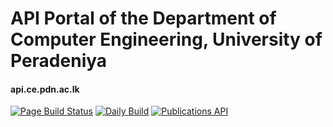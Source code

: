 
# API Portal of the Department of Computer Engineering, University of Peradeniya
#### api.ce.pdn.ac.lk

[![Page Build Status](https://github.com/cepdnaclk/api.ce.pdn.ac.lk/actions/workflows/pages/pages-build-deployment/badge.svg)](https://github.com/cepdnaclk/api.ce.pdn.ac.lk/actions/workflows/pages/pages-build-deployment)   [![Daily Build](https://github.com/cepdnaclk/api.ce.pdn.ac.lk/actions/workflows/daily.yml/badge.svg)](https://github.com/cepdnaclk/api.ce.pdn.ac.lk/actions/workflows/daily.yml)  [![Publications API](https://github.com/cepdnaclk/api.ce.pdn.ac.lk/actions/workflows/publications-api.yml/badge.svg)](https://github.com/cepdnaclk/api.ce.pdn.ac.lk/actions/workflows/publications-api.yml)